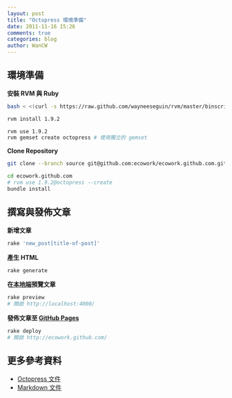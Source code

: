 ```yaml
---
layout: post
title: "Octopress 環境準備"
date: 2011-11-16 15:26
comments: true
categories: blog
author: WanCW
---
```

## 環境準備
**安裝 RVM 與 Ruby**
``` sh
bash < <(curl -s https://raw.github.com/wayneeseguin/rvm/master/binscripts/rvm-installer )

rvm install 1.9.2

rvm use 1.9.2
rvm gemset create octopress # 使用獨立的 gemset
```
**Clone Repository**
``` sh
git clone --branch source git@github.com:ecowork/ecowork.github.com.git ecowork.github.com

cd ecowork.github.com
# rvm use 1.9.2@octopress --create
bundle install
```
## 撰寫與發佈文章
**新增文章**
``` sh
rake 'new_post[title-of-post]'
```
**產生 HTML**
``` sh
rake generate
```
**在[本地端](http://localhost:4000/)預覽文章**
``` sh
rake preview
# 開啟 http://localhost:4000/
```
**發佈文章至 [GitHub Pages](http://ecowork.github.com)**
``` sh
rake deploy
# 開啟 http://ecowork.github.com/
```

## 更多參考資料
* [Octopress 文件](http://octopress.org/docs/)
* [Markdown 文件](http://daringfireball.net/projects/markdown/syntax)
